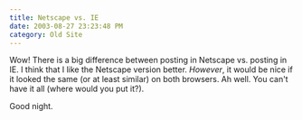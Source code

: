 ```yaml
---
title: Netscape vs. IE
date: 2003-08-27 23:23:48 PM
category: Old Site
---
```


Wow! There is a big difference between posting in Netscape vs. posting in IE. I think that I like the Netscape version better. *However*, it would be nice if it looked the same (or at least similar) on both browsers. Ah well. You can't have it all (where would you put it?).

Good night.